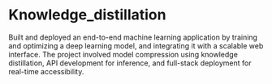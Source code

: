 # Knowledge_distillation
Built and deployed an end-to-end machine learning application by training and optimizing a deep learning model, and integrating it with a scalable web interface. The project involved model compression using knowledge distillation, API development for inference, and full-stack deployment for real-time accessibility.
